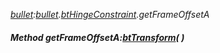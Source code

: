_[bullet](../../modules/bullet/bullet-module.md):[bullet](../../modules/bullet/bullet-module.md).[btHingeConstraint](../../modules/bullet/bullet-bthingeconstraint.md).getFrameOffsetA_
##### Method getFrameOffsetA:[btTransform](../../modules/bullet/bullet-bttransform.md)(  )
